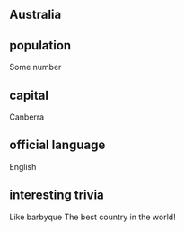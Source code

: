 ## Australia
##  population

Some number

##  capital

Canberra 
 
##  official language

English

##  interesting trivia

Like barbyque
The best country in the world!


